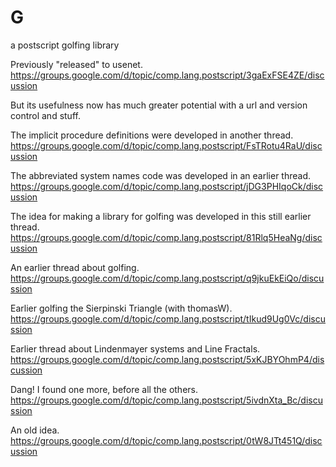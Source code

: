 # G
a postscript golfing library

Previously "released" to usenet.
https://groups.google.com/d/topic/comp.lang.postscript/3gaExFSE4ZE/discussion

But its usefulness now has much greater potential with a url and version control and stuff.

The implicit procedure definitions were developed in another thread.
https://groups.google.com/d/topic/comp.lang.postscript/FsTRotu4RaU/discussion

The abbreviated system names code was developed in an earlier thread.
https://groups.google.com/d/topic/comp.lang.postscript/jDG3PHIqoCk/discussion

The idea for making a library for golfing was developed in this still earlier thread.
https://groups.google.com/d/topic/comp.lang.postscript/81Rlq5HeaNg/discussion

An earlier thread about golfing.
https://groups.google.com/d/topic/comp.lang.postscript/q9jkuEkEiQo/discussion

Earlier golfing the Sierpinski Triangle (with thomasW).
https://groups.google.com/d/topic/comp.lang.postscript/tIkud9Ug0Vc/discussion

Earlier thread about Lindenmayer systems and Line Fractals.
https://groups.google.com/d/topic/comp.lang.postscript/5xKJBYOhmP4/discussion

Dang! I found one more, before all the others.
https://groups.google.com/d/topic/comp.lang.postscript/5ivdnXta_Bc/discussion

An old idea.
https://groups.google.com/d/topic/comp.lang.postscript/0tW8JTt451Q/discussion
